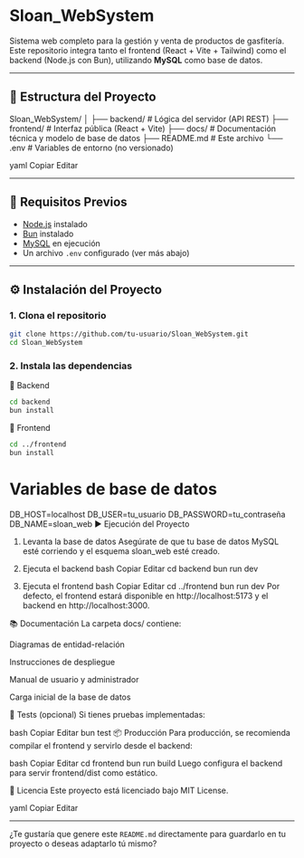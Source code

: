 # Sloan_WebSystem

Sistema web completo para la gestión y venta de productos de gasfitería. Este repositorio integra tanto el frontend (React + Vite + Tailwind) como el backend (Node.js con Bun), utilizando **MySQL** como base de datos.

---

## 📁 Estructura del Proyecto

Sloan_WebSystem/
│
├── backend/ # Lógica del servidor (API REST)
├── frontend/ # Interfaz pública (React + Vite)
├── docs/ # Documentación técnica y modelo de base de datos
├── README.md # Este archivo
└── .env # Variables de entorno (no versionado)

yaml
Copiar
Editar

---

## 🚀 Requisitos Previos

- [Node.js](https://nodejs.org/) instalado
- [Bun](https://bun.sh/) instalado
- [MySQL](https://www.mysql.com/) en ejecución
- Un archivo `.env` configurado (ver más abajo)

---

## ⚙️ Instalación del Proyecto

### 1. Clona el repositorio

```bash
git clone https://github.com/tu-usuario/Sloan_WebSystem.git
cd Sloan_WebSystem
```

### 2. Instala las dependencias
🔹 Backend
```bash Copiar Editar
cd backend
bun install
```
🔹 Frontend
```bash Copiar Editar
cd ../frontend
bun install
```

# Variables de base de datos
DB_HOST=localhost
DB_USER=tu_usuario
DB_PASSWORD=tu_contraseña
DB_NAME=sloan_web
▶️ Ejecución del Proyecto
1. Levanta la base de datos
Asegúrate de que tu base de datos MySQL esté corriendo y el esquema sloan_web esté creado.

2. Ejecuta el backend
bash
Copiar
Editar
cd backend
bun run dev
3. Ejecuta el frontend
bash
Copiar
Editar
cd ../frontend
bun run dev
Por defecto, el frontend estará disponible en http://localhost:5173 y el backend en http://localhost:3000.

📚 Documentación
La carpeta docs/ contiene:

Diagramas de entidad-relación

Instrucciones de despliegue

Manual de usuario y administrador

Carga inicial de la base de datos

🧪 Tests (opcional)
Si tienes pruebas implementadas:

bash
Copiar
Editar
bun test
📦 Producción
Para producción, se recomienda compilar el frontend y servirlo desde el backend:

bash
Copiar
Editar
cd frontend
bun run build
Luego configura el backend para servir frontend/dist como estático.

📌 Licencia
Este proyecto está licenciado bajo MIT License.

yaml
Copiar
Editar

---

¿Te gustaría que genere este `README.md` directamente para guardarlo en tu proyecto o deseas adaptarlo tú mismo?







